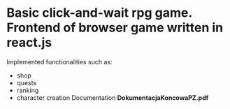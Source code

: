 # Basic click-and-wait rpg game. Frontend of browser game written in react.js
Implemented functionalities such as: 
- shop
- quests
- ranking
- character creation
Documentation **DokumentacjaKoncowaPZ.pdf**

